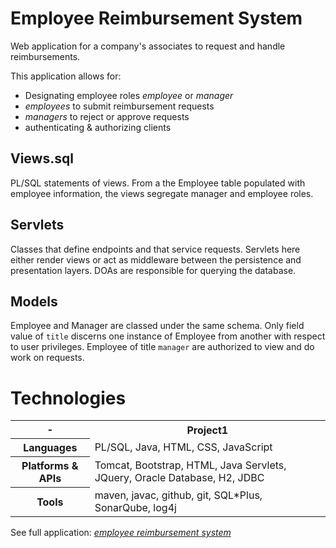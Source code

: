 # Employee Reimbursement System
Web application for a company's associates to request and handle reimbursements.

This application allows for:
- Designating employee roles _employee_ or _manager_
- _employees_ to submit reimbursement requests
- _managers_ to reject or approve requests
- authenticating & authorizing clients
## Views.sql
PL/SQL statements of views. From a the Employee table populated with employee information, the views segregate manager and employee roles. 

## Servlets 
Classes that define endpoints and that service requests. Servlets here either render views or act as middleware between the persistence and presentation layers. DOAs are responsible for querying the database. 

## Models
Employee and Manager are classed under the same schema. Only field value of `title` discerns one instance of Employee from another with respect to user privileges. Employee of title `manager` are authorized to view and do work on requests.  
# Technologies 
<table>
  <tr>
    <th> - </th>
    <th>Project1</th>
  </tr>
  <tr>
    <th>Languages</th>
    <td>PL/SQL, Java, HTML, CSS, JavaScript</td>
  </tr>
  <tr>
    <th>Platforms & APIs</th>
    <td>Tomcat, Bootstrap, HTML, Java Servlets, JQuery, Oracle Database, H2, JDBC</td>
  </tr>
  <tr>
    <th>Tools</th>
    <td>maven, javac, github, git, SQL*Plus, SonarQube, log4j</td>
  </tr>
</table>

See full application:
[*employee reimbursement system*](https://github.com/jbki/ERS)
